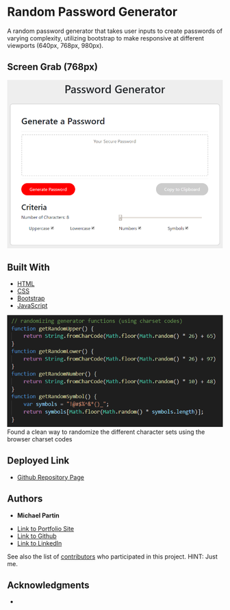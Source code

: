 # Random Password Generator
A random password generator that takes user inputs to create passwords of varying complexity, utilizing bootstrap to make responsive at different viewports (640px, 768px, 980px).

## Screen Grab (768px)

![Screenshot @ 768px](assets/images/passGen_ss.png)

## Built With

* [HTML](https://developer.mozilla.org/en-US/docs/Web/HTML)
* [CSS](https://developer.mozilla.org/en-US/docs/Web/CSS)
* [Bootstrap](https://getbootstrap.com)
* [JavaScript](https://javascript.com)

![Code Snippet from Script.js](assets/images/codeSnippet.png)
Found a clean way to randomize the different character sets using the browser charset codes

## Deployed Link

* [Github Repository Page](https://github.com/rev1311/password-generator)


## Authors

* **Michael Partin** 

- [Link to Portfolio Site](https://rev1311.github.io/responsive-portfolio/)
- [Link to Github](https://github.com/rev1311)
- [Link to LinkedIn](https://linkedin.com/in/michael-partin-49ba1081)

See also the list of [contributors](https://github.com/your/project/contributors) who participated in this project. HINT: Just me.


## Acknowledgments

* 


